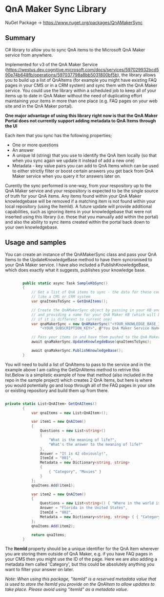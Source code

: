 # QnA Maker Sync Library

NuGet Package -> <https://www.nuget.org/packages/QnAMakerSync>

## Summary

C# library to allow you to sync QnA items to the Microsoft QnA Maker service from anywhere.

Implemented for v3 of the QnA Maker Service (https://westus.dev.cognitive.microsoft.com/docs/services/597029932bcd590e74b648fb/operations/597037798a8bb5031800bf5b), the library allows you to build up a list of QnAItems (for example you might have existing FAQ pages in your CMS or in a CRM system) and sync them with the QnA Maker service.  You could use the library within a scheduled job to keep all of your items up to date in QnA Maker without the need of duplicating effort maintaining your items in more than one place (e.g. FAQ pages on your web site and in the QnA Maker portal).

**One major advantage of using this library right now is that the QnA Maker Portal does not currently support adding metadata to QnA Items through the UI**

Each item that you sync has the following properties;

* One or more questions
* An answer
* A unique Id (string) that you use to identify the QnA Item locally (so that when you sync again we update it instead of add a new one)
* Metadata - key value pairs you can add to QnA Items which can be used to either strictly filter or boost certain answers you get back from QnA Maker service when you query it for answers later on.

Curently the sync performed is one-way, from your respository up to the QnA Maker service and your respository is expected to be the single source of truth for your QnA items. Any items found within your QnA Maker knowledgebase will be removed if a matching item is not found within your local repository (using the ItemId). A future update will provide additional capabilities, such as ignoring items in your knowledgebase that were not inserted using this library (i.e. those that you manually add within the portal) and also the ability to sync items created within the portal back down to your own knowledgebase.

## Usage and samples 

You can create an instance of the QnAMakerSync class and pass your QnA Items to the UpdateKnowledgeBase method to have them syncronised to your QnA Maker service.  I have also included a PublishKnowledgeBase, which does exactly what it suggests, publishes your knowledge base.

```cs

        public static async Task SampleKbSync()
        {
            // Get a list of QnA items to sync - the data for these could be stored anywhere
            // like a CMS or CRM system
            var qnaItemsToSync = GetQnAItems();

            // Create the QnAMakerSync object by passing in your KB and Subscription Id
            // and providing a name for your QnA Maker KB (which will be updated 
            // if it is different to current one)
            var qnaMakerSync = new QnAMakerSync("<YOUR_KNOWLEDGE_BASE_ID>",
                "<YOUR_SUBSCRIPTION_KEY>", @"You QnA Maker Service Name");

            // Pass your items in and have them pushed to the QnA Maker service
            await qnaMakerSync.UpdateKnowlegdeBase(qnaItemsToSync);

            await qnaMakerSync.PublishKnowledgeBase();
        }

```

You will need to build a list of QnAItems to pass to the service and in the example above I am calling the GetQnAItems method to retrive this list.Below is a simplistic example of how that method (also included in the repo in the sample project) which creates 2 QnA Items, but here is where you would potentially go and loop through all of the FAQ pages in your site or existing repository and build them up from there.  

```cs

private static List<QnAItem> GetQnAItems()
        {
            var qnaItems = new List<QnAItem>();

            var item1 = new QnAItem()
            {
                Questions = new List<string>()
                {
                    "What is the meaning of life?",
                    "What's the answer to the meaning of life?"
                },
                Answer = "It is 42 obviously!",
                ItemId = "001",
                Metadata = new Dictionary<string, string>
                {
                    { "Category", "Movies" }
                }
            };
            qnaItems.Add(item1);

            var item2 = new QnAItem()
            {
                Questions = new List<string>() { "Where in the world is Walt Disney World?" },
                Answer = "Florida in the United States",
                ItemId = "002",
                Metadata = new Dictionary<string, string> { { "Category", "Travel" } }
            };
            qnaItems.Add(item2);

            return qnaItems;
        }

```

The **ItemId** property should be a unique identifier for the QnA Item wherever you are storing them outside of QnA Maker, e.g. if you have FAQ pages in your CMS then you might use the ID of the page. Here we are also adding a metadata item called 'Category', but this could be absolutely anything you want to filter your answer on later.

*Note: When using this package, "itemId" is a reserved metadata value that is used to store the ItemId you provide on the QnAItem to allow updates to take place. Please avoid using  "itemId" as a metadata value.*